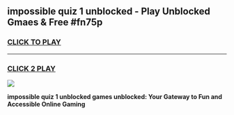 
## impossible quiz 1 unblocked - Play Unblocked Gmaes & Free #fn75p
<h3>
<a href="https://news.freeplayer.one?title=impossible_quiz_1_unblocked&ref=03M">CLICK TO PLAY</a></h3>
<hr>

<h3>
<a href="https://news.freeplayer.one?title=impossible_quiz_1_unblocked&ref=03M">CLICK 2 PLAY</a>
  
</h3>

<a href="https://news.freeplayer.one?title=impossible_quiz_1_unblocked&ref=03M"><img src="https://clearcache.store/games.png"></a>


**impossible quiz 1 unblocked games unblocked: Your Gateway to Fun and Accessible Online Gaming**
